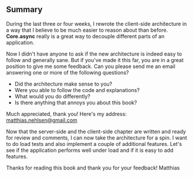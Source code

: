 ## Summary
During the last three or four weeks, I rewrote the client-side architecture in a way that I believe to be much easier to reason about than before. **Core.async** really is a great way to decouple different parts of an application.

Now I didn't have anyone to ask if the new architecture is indeed easy to follow and generally sane. But if you've made it this far, you are in a great position to give me some feedback. Can you please send me an email answering one or more of the following questions?

* Did the architecture make sense to you? 
* Were you able to follow the code and explanations?
* What would you do differently?
* Is there anything that annoys you about this book?

Much appreciated, thank you! Here's my address: <matthias.nehlsen@gmail.com>

Now that the server-side and the client-side chapter are written and ready for review and comments, I can now take the architecture for a spin. I want to do load tests and also implement a couple of additional features. Let's see if the application performs well under load and if it is easy to add features.

Thanks for reading this book and thank you for your feedback!
Matthias